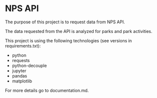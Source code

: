 # NPS API

The purpose of this project is to request data from NPS API.

The data requested from the API is analyzed for parks and park activities.

This project is using the following technologies (see versions in requirements.txt):
- python
- requests
- python-decouple
- jupyter
- pandas
- matplotlib


For more details go to documentation.md.
